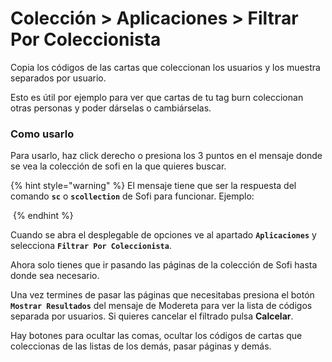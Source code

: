 # Colección > Aplicaciones > Filtrar Por Coleccionista

Copia los códigos de las cartas que coleccionan los usuarios y los muestra separados por usuario.

Esto es útil por ejemplo para ver que cartas de tu tag burn coleccionan otras personas y poder dárselas o cambiárselas.

### Como usarlo

Para usarlo, haz click derecho o presiona los 3 puntos en el mensaje donde se vea la colección de sofi en la que quieres buscar.

{% hint style="warning" %}
El mensaje tiene que ser la respuesta del comando **`sc`** o **`scollection`** de Sofi para funcionar. Ejemplo:

<img src="https://i.postimg.cc/br7X1VpH/Coleccion-Sofi.png" alt="" data-size="original">
{% endhint %}

Cuando se abra el desplegable de opciones ve al apartado **`Aplicaciones`** y selecciona **`Filtrar Por Coleccionista`**.

Ahora solo tienes que ir pasando las páginas de la colección de Sofi hasta donde sea necesario.

Una vez termines de pasar las páginas que necesitabas presiona el botón **`Mostrar Resultados`** del mensaje de Modereta para ver la lista de códigos separada por usuarios. Si quieres cancelar el filtrado pulsa **Calcelar**.

Hay botones para ocultar las comas, ocultar los códigos de cartas que coleccionas de las listas de los demás, pasar páginas y demás.
